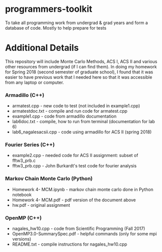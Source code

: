 # programmers-toolkit
To take all programming work from undergrad &amp; grad years and form a 
database of code. Mostly to help prepare for tests

# Additional Details
This repository will include Monte Carlo Methods, ACS I, ACS II and various 
other resources from undergrad (if I can find them). In doing my homework 
for Spring 2018 (second semester of graduate school), I found that it was 
easier to have previous work that I needed here so that it was accessible 
from any laptop or computer. 

### Armadillo (C++) 
* armatest.cpp - new code to test (not included in example1.cpp)
* armatestdoc.txt - compile and run code for armatest.cpp
* example1.cpp - code from armadillo documentation
* lab6doc.txt - compile, how to run from terminal (documentation for lab 6)
* lab6_nagalesacsii.cpp - code using armadillo for ACS II (spring 2018)

### Fourier Series (C++)
* example2.cpp - needed code for ACS II assignment: subset of fftw3_prb.c
* fftw3_prb.cpp - John Burkardt's test code for fourier analysis 

### Markov Chain Monte Carlo (Python)
* Homework 4- MCM.ipynb - markov chain monte carlo done in Python notebook
* Homework 4- MCM.pdf - pdf version of the document above
* hw.pdf - original assignment

### OpenMP (C++)
* nagales_hw10.cpp - code from Scientific Programming (Fall 2017) 
* OpenMP3.0-SummarySpec.pdf - helpful commands (only for some mpi versions)
* README.txt - compile instructions for nagales_hw10.cpp


